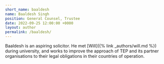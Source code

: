 ```yaml
---
short_name: baaldesh
name: Baaldesh Singh
position: General Counsel, Trustee
date: 2022-09-25 12:00:00 +0000
layout: author
permalink: /baaldesh/
---
```

Baaldesh is an aspiring solicitor. He met [Will]({% link _authors/will.md %}) during university, and works to improve the approach of TEP and its partner organisations to their legal obligations in their countries of operation.